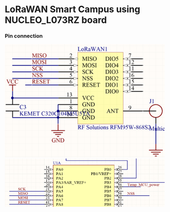 # LoRaWAN Smart Campus using NUCLEO_L073RZ board

### Pin connection
![chip connection 1](../media/image1.png)
![chip connection 2](../media/image2.png)
